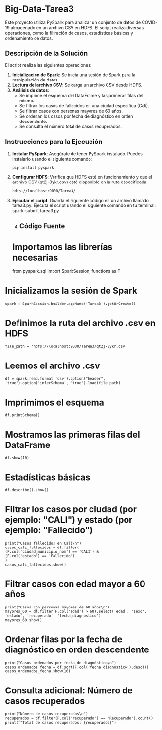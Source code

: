 # Big-Data-Tarea3
Este proyecto utiliza PySpark para analizar un conjunto de datos de COVID-19 almacenado en un archivo CSV en HDFS. El script realiza diversas operaciones, como la filtración de casos, estadísticas básicas y ordenamiento de datos.

## Descripción de la Solución

El script realiza las siguientes operaciones:

1. **Inicialización de Spark**: Se inicia una sesión de Spark para la manipulación de datos.
2. **Lectura del archivo CSV**: Se carga un archivo CSV desde HDFS.
3. **Análisis de datos**:
   - Se imprime el esquema del DataFrame y las primeras filas del mismo.
   - Se filtran los casos de fallecidos en una ciudad específica (Cali).
   - Se filtran casos con personas mayores de 60 años.
   - Se ordenan los casos por fecha de diagnóstico en orden descendente.
   - Se consulta el número total de casos recuperados.

## Instrucciones para la Ejecución

1. **Instalar PySpark**: Asegúrate de tener PySpark instalado. Puedes instalarlo usando el siguiente comando:
   ```bash
   pip install pyspark

2. **Configurar HDFS**: Verifica que HDFS esté en funcionamiento y que el archivo CSV (qt2j-8ykr.csv) esté disponible en la ruta especificada:
    ```bash
   hdfs://localhost:9000/Tarea3/

3. **Ejecutar el script**:
   Guarda el siguiente código en un archivo llamado tarea3.py.
   Ejecuta el script usando el siguiente comando en tu terminal:
     spark-submit tarea3.py
   

   4. ## Código Fuente
  
   # Importamos las librerías necesarias
    from pyspark.sql import SparkSession, functions as F

# Inicializamos la sesión de Spark
    spark = SparkSession.builder.appName('Tarea3').getOrCreate()

# Definimos la ruta del archivo .csv en HDFS
    file_path = 'hdfs://localhost:9000/Tarea3/qt2j-8ykr.csv'

# Leemos el archivo .csv
    df = spark.read.format('csv').option("header", 'true').option('inferSchema', 'true').load(file_path)

# Imprimimos el esquema
    df.printSchema()

# Mostramos las primeras filas del DataFrame
    df.show(10)

# Estadísticas básicas
    df.describe().show()

# Filtrar los casos por ciudad (por ejemplo: "CALI") y estado (por ejemplo: "Fallecido")
    print("Casos fallecidos en Cali\n")
    casos_cali_fallecidos = df.filter(
    (F.col('ciudad_municipio_nom') == 'CALI') & 
    (F.col('estado') == 'Fallecido')
    )
    casos_cali_fallecidos.show()

# Filtrar casos con edad mayor a 60 años
    print("Casos con personas mayores de 60 años\n")
    mayores_60 = df.filter(F.col('edad') > 60).select('edad', 'sexo', 'estado', 'recuperado', 'fecha_diagnostico')
    mayores_60.show()

# Ordenar filas por la fecha de diagnóstico en orden descendente
    print("Casos ordenados por fecha de diagnóstico\n")
    casos_ordenados_fecha = df.sort(F.col('fecha_diagnostico').desc())
    casos_ordenados_fecha.show(10)

# Consulta adicional: Número de casos recuperados
    print("Número de casos recuperados\n")
    recuperados = df.filter(F.col('recuperado') == 'Recuperado').count()
    print(f"Total de casos recuperados: {recuperados}")
